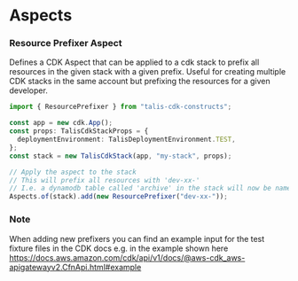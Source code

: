 # Aspects

### Resource Prefixer Aspect

Defines a CDK Aspect that can be applied to a cdk stack to prefix all resources in the given stack with a given prefix. Useful for creating multiple CDK stacks in the same account but prefixing the resources for a given developer.

```ts
import { ResourcePrefixer } from "talis-cdk-constructs";

const app = new cdk.App();
const props: TalisCdkStackProps = {
  deploymentEnvironment: TalisDeploymentEnvironment.TEST,
};
const stack = new TalisCdkStack(app, "my-stack", props);

// Apply the aspect to the stack
// This will prefix all resources with 'dev-xx-'
// I.e. a dynamodb table called 'archive' in the stack will now be named 'dev-xx-archive'
Aspects.of(stack).add(new ResourcePrefixer("dev-xx-"));
```
### Note

When adding new prefixers you can find an example input for the test fixture files in the CDK docs e.g. in the example shown here https://docs.aws.amazon.com/cdk/api/v1/docs/@aws-cdk_aws-apigatewayv2.CfnApi.html#example